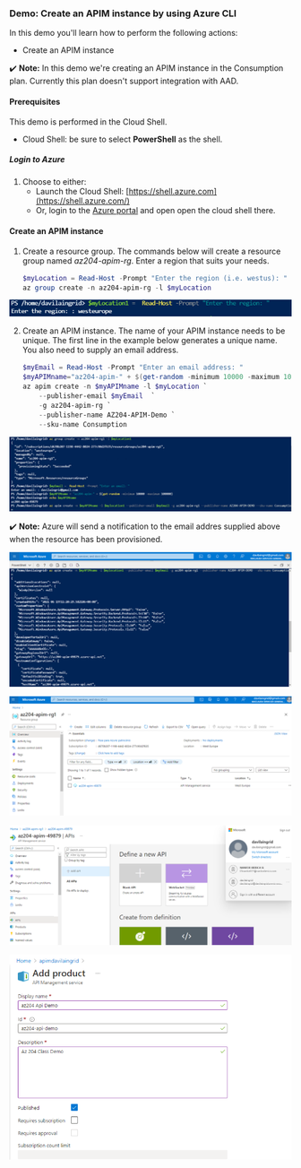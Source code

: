 ### Demo: Create an APIM instance by using Azure CLI

In this demo you'll learn how to perform the following actions:

- Create an APIM instance

✔️ **Note:** In this demo we're creating an APIM instance in the Consumption plan. Currently this plan doesn't support integration with AAD.

#### Prerequisites

This demo is performed in the Cloud Shell.

- Cloud Shell: be sure to select **PowerShell** as the shell.

##### Login to Azure

1. Choose to either:
   - Launch the Cloud Shell: [https://shell.azure.com](https://shell.azure.com/)
   - Or, login to the [Azure portal](https://portal.azure.com/) and open open the cloud shell there.

#### Create an APIM instance

1. Create a resource group. The commands below will create a resource group named *az204-apim-rg*. Enter a region that suits your needs.

   ```powershell
   $myLocation = Read-Host -Prompt "Enter the region (i.e. westus): "
   az group create -n az204-apim-rg -l $myLocation
   ```

![Captura](images/Captura.PNG)
   

2. Create an APIM instance. The name of your APIM instance needs to be unique. The first line in the example below generates a unique name. You also need to supply an email address.

   ```powershell
   $myEmail = Read-Host -Prompt "Enter an email address: "
   $myAPIMname="az204-apim-" + $(get-random -minimum 10000 -maximum 100000)
   az apim create -n $myAPIMname -l $myLocation `
       --publisher-email $myEmail  `
       -g az204-apim-rg `
       --publisher-name AZ204-APIM-Demo `
       --sku-name Consumption
   ```

![Captura1](images/Captura1.PNG)

   

   ✔️ **Note:** Azure will send a notification to the email addres supplied above when the resource has been provisioned.


![Captura2](images/Captura2.PNG)


![Captura3](images/Captura3.PNG)


![Captura4](images/Captura4.PNG)


![Captura5](images/Captura5.PNG)

